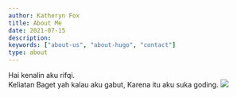 ```yaml
---
author: Katheryn Fox
title: About Me
date: 2021-07-15
description:
keywords: ["about-us", "about-hugo", "contact"]
type: about
---
```



Hai kenalin aku rifqi. <br>
Keliatan Baget yah kalau aku gabut, Karena itu aku suka goding.
![](/img/code.png)
